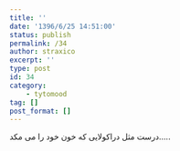 ```yaml
---
title: ''
date: '1396/6/25 14:51:00'
status: publish
permalink: /34
author: straxico
excerpt: ''
type: post
id: 34
category:
    - tytomood
tag: []
post_format: []
---
```

<div>درست مثل دراکولایی که خون خود را می مکد…..</div>